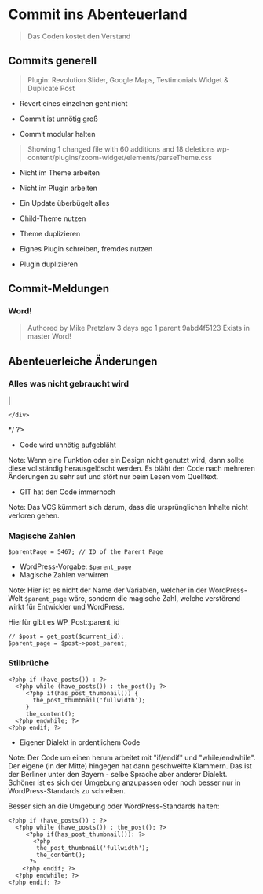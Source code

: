 # Commit ins Abenteuerland

> Das Coden kostet den Verstand


## Commits generell


> Plugin: Revolution Slider, Google Maps, Testimonials Widget & Duplicate Post


- Revert eines einzelnen geht nicht
- Commit ist unnötig groß


- Commit modular halten


> Showing 1 changed file with 60 additions and 18 deletions
> wp-content/plugins/zoom-widget/elements/parseTheme.css 


- Nicht im Theme arbeiten
- Nicht im Plugin arbeiten
- Ein Update überbügelt alles


- Child-Theme nutzen
- Theme duplizieren
- Eignes Plugin schreiben, fremdes nutzen
- Plugin duplizieren


## Commit-Meldungen


### Word!


> Authored by Mike Pretzlaw 3 days ago
> 1 parent 9abd4f5123
> Exists in master
> Word!


## Abenteuerleiche Änderungen


### Alles was nicht gebraucht wird


  <?php /*
    <div class="sidebar-post-meta">
      <?php the_time( get_option( 'date_format' ) ); ?> | <?php the_author(); ?>
    </div>
  */ ?>


- Code wird unnötig aufgebläht

Note: Wenn eine Funktion oder ein Design nicht genutzt wird,
dann sollte diese vollständig herausgelöscht werden.
Es bläht den Code nach mehreren Änderungen zu sehr auf
und stört nur beim Lesen vom Quelltext.


- GIT hat den Code immernoch

Note: Das VCS kümmert sich darum,
dass die ursprünglichen Inhalte nicht verloren gehen.

### Magische Zahlen


```
$parentPage = 5467; // ID of the Parent Page
```


- WordPress-Vorgabe: `$parent_page`
- Magische Zahlen verwirren


Note: Hier ist es nicht der Name der Variablen,
welcher in der WordPress-Welt `$parent_page` wäre,
sondern die magische Zahl,
welche verstörend wirkt für Entwickler und WordPress.


Hierfür gibt es WP_Post::parent_id

```
// $post = get_post($current_id);
$parent_page = $post->post_parent;
```


### Stilbrüche


```
<?php if (have_posts()) : ?>
  <?php while (have_posts()) : the_post(); ?>
     <?php if(has_post_thumbnail()) {
       the_post_thumbnail('fullwidth');
     }
     the_content();
  <?php endwhile; ?>
<?php endif; ?>

```


- Eigener Dialekt in ordentlichem Code

Note: Der Code um einen herum arbeitet mit "if/endif" und "while/endwhile".
Der eigene (in der Mitte) hingegen hat dann geschweifte Klammern.
Das ist der Berliner unter den Bayern - selbe Sprache aber anderer Dialekt.
Schöner ist es sich der Umgebung anzupassen
oder noch besser nur in WordPress-Standards zu schreiben.


Besser sich an die Umgebung oder WordPress-Standards halten:

```
<?php if (have_posts()) : ?>
  <?php while (have_posts()) : the_post(); ?>
     <?php if(has_post_thumbnail()): ?>
       <?php
        the_post_thumbnail('fullwidth');
        the_content();
      ?>
    <?php endif; ?>
  <?php endwhile; ?>
<?php endif; ?>

```

